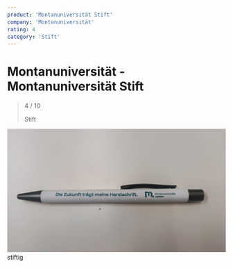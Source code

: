 ```yaml
---
product: 'Montanuniversität Stift'
company: 'Montanuniversität'
rating: 4
category: 'Stift'
---
```


# Montanuniversität - Montanuniversität Stift
>
> 4 / 10
>
> Stift

![Montanuniversität Stift](./assets/montanuniversität-montanuniversität-stift-e6cb311f-20b3-4b9b-9242-e346740b9ceb.jpg)
stiftig
